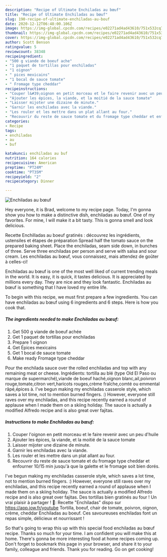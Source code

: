 ```yaml
---
description: "Recipe of Ultimate Enchiladas au bœuf"
title: "Recipe of Ultimate Enchiladas au bœuf"
slug: 190-recipe-of-ultimate-enchiladas-au-bouf
date: 2020-12-12T06:48:00.106Z
image: https://img-global.cpcdn.com/recipes/e02271ad4ad43610/751x532cq70/enchiladas-au-boeuf-photo-principale-de-la-recette.jpg
thumbnail: https://img-global.cpcdn.com/recipes/e02271ad4ad43610/751x532cq70/enchiladas-au-boeuf-photo-principale-de-la-recette.jpg
cover: https://img-global.cpcdn.com/recipes/e02271ad4ad43610/751x532cq70/enchiladas-au-boeuf-photo-principale-de-la-recette.jpg
author: Scott Benson
ratingvalue: 5
reviewcount: 38348
recipeingredient:
- "500 g viande de boeuf ache"
- "1 paquet de tortillas pour enchiladas"
- "1 oignon"
- " pices mexicains"
- "1 bocal de sauce tomate"
- " Fromage type cheddar"
recipeinstructions:
- "Couper l&#39;oignon en petit morceau et le faire revenir avec un peu d&#39;huile"
- "Ajouter les épices, la viande, et la moitié de la sauce tomate"
- "Laisser mijoter une dizaine de minute."
- "Garnir les enchiladas avec la viande."
- "Les rouler et les mettre dans un plat allant au four."
- "Recouvrir du reste de sauce tomate et du fromage type cheddar et enfourner 10/15 min jusqu&#39;à que la galette et le fromage soit bien dorés."
categories:
- Recipe
tags:
- enchiladas
- au
- buf

katakunci: enchiladas au buf 
nutrition: 164 calories
recipecuisine: American
preptime: "PT24M"
cooktime: "PT35M"
recipeyield: "2"
recipecategory: Dinner

---
```



![Enchiladas au bœuf](https://img-global.cpcdn.com/recipes/e02271ad4ad43610/751x532cq70/enchiladas-au-boeuf-photo-principale-de-la-recette.jpg)

Hey everyone, it is Brad, welcome to my recipe page. Today, I'm gonna show you how to make a distinctive dish, enchiladas au bœuf. One of my favorites. For mine, I will make it a bit tasty. This is gonna smell and look delicious.

Recette Enchilladas au boeuf gratinés : découvrez les ingrédients, ustensiles et étapes de préparation Spread half the tomato sauce on the prepared baking sheet. Place the enchiladas, seam side down, in bunches of three. Serve three enchiladas per person and serve with salsa and sour cream. Les enchiladas au bœuf, vous connaissez, mais attendez de goûter à celles-ci!

Enchiladas au bœuf is one of the most well liked of current trending meals in the world. It is easy, it is quick, it tastes delicious. It is appreciated by millions every day. They are nice and they look fantastic. Enchiladas au bœuf is something that I have loved my entire life.


To begin with this recipe, we must first prepare a few ingredients. You can have enchiladas au bœuf using 6 ingredients and 6 steps. Here is how you cook that.

<!--inarticleads1-->

##### The ingredients needed to make Enchiladas au bœuf:

1. Get 500 g viande de boeuf achée
1. Get 1 paquet de tortillas pour enchiladas
1. Prepare 1 oignon
1. Get  Épices mexicains
1. Get 1 bocal de sauce tomate
1. Make ready  Fromage type cheddar


Pour the enchilada sauce over the rolled enchiladas and top with any remaining meat or cheese. Ingrédients: tortilla au blé (type Old El Paso ou marque de supermarché),viande de boeuf haché,oignon blanc,ail,poivron rouge,tomate,citron vert,haricots rouges,crème fraîche,comté ou emmental râpé,épices à. I&#39;ve begun making my enchiladas casserole style, which saves a lot time, not to mention burned fingers. :) However, everyone still raves over my enchiladas, and this recipe recently earned a round of applause when I made them on a skiing holiday. The sauce is actually a modified Alfredo recipe and is also great over fajitas. 

<!--inarticleads2-->

##### Instructions to make Enchiladas au bœuf:

1. Couper l&#39;oignon en petit morceau et le faire revenir avec un peu d&#39;huile
1. Ajouter les épices, la viande, et la moitié de la sauce tomate
1. Laisser mijoter une dizaine de minute.
1. Garnir les enchiladas avec la viande.
1. Les rouler et les mettre dans un plat allant au four.
1. Recouvrir du reste de sauce tomate et du fromage type cheddar et enfourner 10/15 min jusqu&#39;à que la galette et le fromage soit bien dorés.


I&#39;ve begun making my enchiladas casserole style, which saves a lot time, not to mention burned fingers. :) However, everyone still raves over my enchiladas, and this recipe recently earned a round of applause when I made them on a skiing holiday. The sauce is actually a modified Alfredo recipe and is also great over fajitas. Des tortillas bien gratinés au four ! Un vrai plaisir à partager ! 🍴: Recette &#34;Enchiladas&#34; dispo sur https://app.jow.fr/youtube Tortilla, boeuf, chair de tomate, poivron, oignon, crème, cheddar Enchiladas au boeuf. Ces savoureuses enchiladas font un repas simple, délicieux et nourrissant ! 

So that's going to wrap this up with this special food enchiladas au bœuf recipe. Thanks so much for your time. I am confident you will make this at home. There's gonna be more interesting food at home recipes coming up. Don't forget to bookmark this page in your browser, and share it to your family, colleague and friends. Thank you for reading. Go on get cooking!
